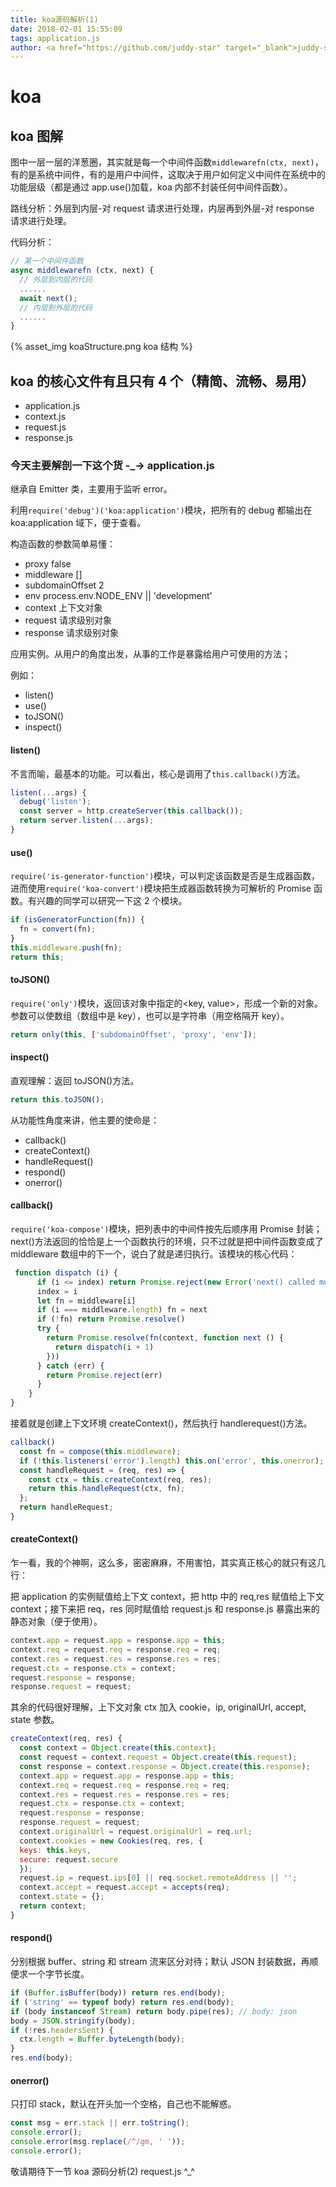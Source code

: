 ```yaml
---
title: koa源码解析(1)
date: 2018-02-01 15:55:09
tags: application.js
author: <a href="https://github.com/juddy-star" target="_blank">juddy-star</a>
---
```


# koa

## koa 图解

图中一层一层的洋葱圈，其实就是每一个中间件函数`middlewarefn(ctx, next)`，有的是系统中间件，有的是用户中间件，这取决于用户如何定义中间件在系统中的功能层级（都是通过 app.use()加载，koa 内部不封装任何中间件函数）。

路线分析：外层到内层-对 request 请求进行处理，内层再到外层-对 response 请求进行处理。

代码分析：

```js
// 某一个中间件函数
async middlewarefn (ctx, next) {
  // 外层到内层的代码
  ......
  await next();
  // 内层到外层的代码
  ......
}
```

{% asset_img koaStructure.png koa 结构 %}

## koa 的核心文件有且只有 4 个（精简、流畅、易用）

* application.js
* context.js
* request.js
* response.js

### 今天主要解剖一下这个货 -\_-> application.js

继承自 Emitter 类，主要用于监听 error。

利用`require('debug')('koa:application')`模块，把所有的 debug 都输出在 koa:application 域下，便于查看。

构造函数的参数简单易懂：

* proxy false
* middleware []
* subdomainOffset 2
* env process.env.NODE_ENV || 'development'
* context 上下文对象
* request 请求级别对象
* response 请求级别对象

应用实例。从用户的角度出发，从事的工作是暴露给用户可使用的方法；

例如：

* listen()
* use()
* toJSON()
* inspect()

#### listen()

不言而喻，最基本的功能。可以看出，核心是调用了`this.callback()`方法。

```js
listen(...args) {
  debug('listen');
  const server = http.createServer(this.callback());
  return server.listen(...args);
}
```

#### use()

`require('is-generator-function')`模块，可以判定该函数是否是生成器函数，进而使用`require('koa-convert')`模块把生成器函数转换为可解析的 Promise 函数。有兴趣的同学可以研究一下这 2 个模块。

```js
if (isGeneratorFunction(fn)) {
  fn = convert(fn);
}
this.middleware.push(fn);
return this;
```

#### toJSON()

`require('only')`模块，返回该对象中指定的<key, value>，形成一个新的对象。参数可以使数组（数组中是 key），也可以是字符串（用空格隔开 key）。

```js
return only(this, ['subdomainOffset', 'proxy', 'env']);
```

#### inspect()

直观理解：返回 toJSON()方法。

```js
return this.toJSON();
```

从功能性角度来讲，他主要的使命是：

* callback()
* createContext()
* handleRequest()
* respond()
* onerror()

#### callback()

`require('koa-compose')`模块，把列表中的中间件按先后顺序用 Promise 封装；next()方法返回的恰恰是上一个函数执行的环境，只不过就是把中间件函数变成了 middleware 数组中的下一个，说白了就是递归执行。该模块的核心代码：

```js
 function dispatch (i) {
      if (i <= index) return Promise.reject(new Error('next() called multiple times'))
      index = i
      let fn = middleware[i]
      if (i === middleware.length) fn = next
      if (!fn) return Promise.resolve()
      try {
        return Promise.resolve(fn(context, function next () {
          return dispatch(i + 1)
        }))
      } catch (err) {
        return Promise.reject(err)
      }
    }
}
```

接着就是创建上下文环境 createContext()，然后执行 handlerequest()方法。

```js
callback()
  const fn = compose(this.middleware);
  if (!this.listeners('error').length) this.on('error', this.onerror);
  const handleRequest = (req, res) => {
    const ctx = this.createContext(req, res);
    return this.handleRequest(ctx, fn);
  };
  return handleRequest;
}
```

#### createContext()

乍一看，我的个神啊，这么多，密密麻麻，不用害怕，其实真正核心的就只有这几行：

把 application 的实例赋值给上下文 context，把 http 中的 req,res 赋值给上下文 context；接下来把 req，res 同时赋值给 request.js 和 response.js 暴露出来的静态对象（便于使用）。

```js
context.app = request.app = response.app = this;
context.req = request.req = response.req = req;
context.res = request.res = response.res = res;
request.ctx = response.ctx = context;
request.response = response;
response.request = request;
```

其余的代码很好理解，上下文对象 ctx 加入 cookie，ip, originalUrl, accept, state 参数。

```js
createContext(req, res) {
  const context = Object.create(this.context);
  const request = context.request = Object.create(this.request);
  const response = context.response = Object.create(this.response);
  context.app = request.app = response.app = this;
  context.req = request.req = response.req = req;
  context.res = request.res = response.res = res;
  request.ctx = response.ctx = context;
  request.response = response;
  response.request = request;
  context.originalUrl = request.originalUrl = req.url;
  context.cookies = new Cookies(req, res, {
  keys: this.keys,
  secure: request.secure
  });
  request.ip = request.ips[0] || req.socket.remoteAddress || '';
  context.accept = request.accept = accepts(req);
  context.state = {};
  return context;
}
```

#### respond()

分别根据 buffer、string 和 stream 流来区分对待；默认 JSON 封装数据，再顺便求一个字节长度。

```js
if (Buffer.isBuffer(body)) return res.end(body);
if ('string' == typeof body) return res.end(body);
if (body instanceof Stream) return body.pipe(res); // body: json
body = JSON.stringify(body);
if (!res.headersSent) {
  ctx.length = Buffer.byteLength(body);
}
res.end(body);
```

#### onerror()

只打印 stack，默认在开头加一个空格，自己也不能解惑。

```js
const msg = err.stack || err.toString();
console.error();
console.error(msg.replace(/^/gm, ' '));
console.error();
```

敬请期待下一节 koa 源码分析(2) request.js ^\_^
